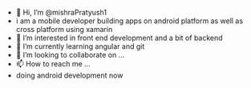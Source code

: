 - 👋 Hi, I’m @mishraPratyush1
- i am a mobile developer building apps on android platform as well as cross platform using xamarin
- 👀 I’m interested in front end development and a bit of backend
- 🌱 I’m currently learning angular and git
- 💞️ I’m looking to collaborate on ...
- 📫 How to reach me ...
- doing android development now

<!---
mishraPratyush1/mishraPratyush1 is a ✨ special ✨ repository because its `README.md` (this file) appears on your GitHub profile.
You can click the Preview link to take a look at your changes.
--->
